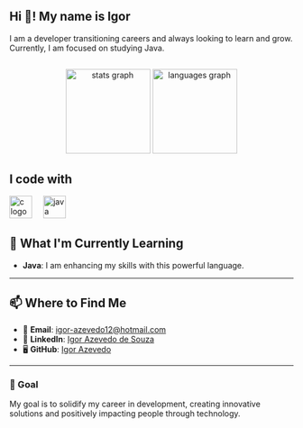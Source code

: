<h2 align="left">Hi 👋! My name is Igor</h2>
I am a developer transitioning careers and always looking to learn and grow. Currently, I am focused on studying Java.

##

<div align="center">
  <img src="https://github-readme-stats.vercel.app/api?username=igorazz&hide_title=false&hide_rank=false&show_icons=true&include_all_commits=true&count_private=true&disable_animations=false&theme=dracula&locale=en&hide_border=false&order=1" height="150" alt="stats graph"  />
  <img src="https://github-readme-stats.vercel.app/api/top-langs?username=igorazz&locale=en&hide_title=false&layout=compact&card_width=320&langs_count=5&theme=dracula&hide_border=false&order=2" height="150" alt="languages graph"  />
</div>

###

<div align="left">
  <h2> I code with </h2>
  <img src="https://cdn.jsdelivr.net/gh/devicons/devicon/icons/c/c-original.svg" height="40" alt="c logo"  />
  <img width="12" />
  
  <img src="https://cdn.jsdelivr.net/gh/devicons/devicon/icons/java/java-original.svg" height="40" alt="java logo"  />
  <img width="12" />
  
</div>


## 🌱 What I'm Currently Learning
- **Java**: I am enhancing my skills with this powerful language.

---

## 📫 Where to Find Me
- 📧 **Email**: [igor-azevedo12@hotmail.com](mailto:igor-azevedo12@hotmail.com)
- 💼 **LinkedIn**: [Igor Azevedo de Souza](https://www.linkedin.com/in/igor-azevedo-de-souza-38749821b/)
- 🖥️ **GitHub**: [Igor Azevedo](https://github.com/igorazz)

---

### 🎯 Goal
My goal is to solidify my career in development, creating innovative solutions and positively impacting people through technology.


###

